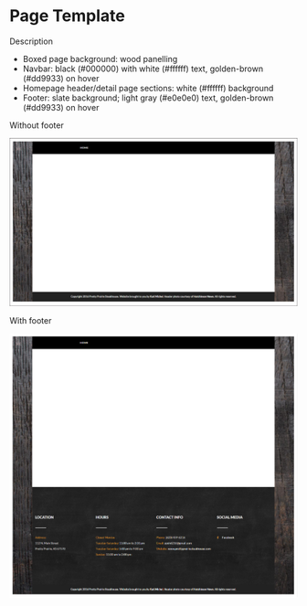 # Page Template

Description
* Boxed page background: wood panelling
* Navbar: black (#000000) with white (#ffffff) text, golden-brown (#dd9933) on hover
* Homepage header/detail page sections: white (#ffffff) background
* Footer: slate background; light gray (#e0e0e0) text, golden-brown (#dd9933) on hover

Without footer

![](images/layout-and-color-scheme/page-template.jpg)

With footer

![](images/layout-and-color-scheme/page-template-with-footer.jpg)
